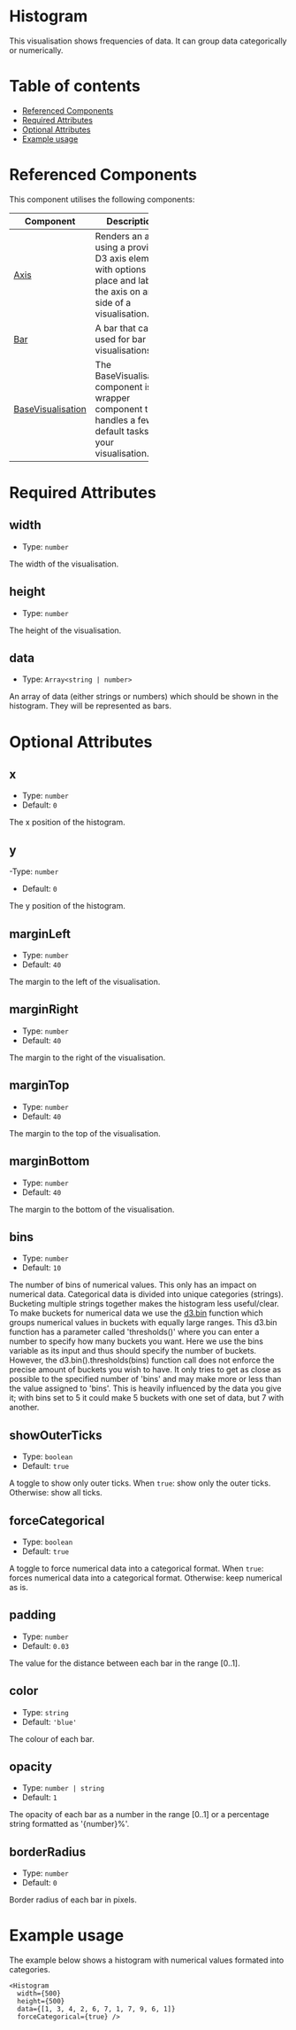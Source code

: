 # Histogram

This visualisation shows frequencies of data. It can group data categorically or numerically.

# Table of contents

- [Referenced Components](#referenced-components)
- [Required Attributes](#required-attributes)
- [Optional Attributes](#optional-attributes)
- [Example usage](#example-usage)

# Referenced Components

This component utilises the following components:

<table style="width: 50%">
  <thead>
    <tr>
      <th style="width: 20%;">Component</th>
      <th style="width: 80%;">Description</th>
    </tr>
  </thead>
  <tbody>
    <tr>
      <td><a href="#/components/Axis.md">Axis</a></td>
      <td>Renders an axis using a provided D3 axis element, with options to place and label the axis on any side of a visualisation.</td>
    </tr>
    <tr>
      <td><a href="#/components/Bar.md">Bar</a></td>
      <td>A bar that can be used for bar visualisations.</td>
    </tr>
    <tr>
      <td><a href="#/components/BaseVisualisation.md">BaseVisualisation</a></td>
      <td>The BaseVisualisation component is a wrapper component that handles a few default tasks for your visualisation.</td>
    </tr>
  </tbody>
</table>

# Required Attributes

## width

- Type: `number`

The width of the visualisation.

## height

- Type: `number`

The height of the visualisation.

## data

- Type: `Array<string | number>`

An array of data (either strings or numbers) which should be shown in the histogram. They will be represented as bars.

# Optional Attributes

## x

- Type: `number`
- Default: `0`

The x position of the histogram.

## y

-Type: `number`

- Default: `0`

The y position of the histogram.

## marginLeft

- Type: `number`
- Default: `40`

The margin to the left of the visualisation.

## marginRight

- Type: `number`
- Default: `40`

The margin to the right of the visualisation.

## marginTop

- Type: `number`
- Default: `40`

The margin to the top of the visualisation.

## marginBottom

- Type: `number`
- Default: `40`

The margin to the bottom of the visualisation.

## bins

- Type: `number`
- Default: `10`

The number of bins of numerical values. This only has an impact on numerical data.
Categorical data is divided into unique categories (strings).
Bucketing multiple strings together makes the histogram less useful/clear.
To make buckets for numerical data we use the [d3.bin](https://d3js.org/d3-array/bin) function which groups numerical values in buckets with equally large ranges.
This d3.bin function has a parameter called 'thresholds()' where you can enter a number to specify how many buckets you want. Here we use the bins variable as its input and thus should specify the number of buckets.
However, the d3.bin().thresholds(bins) function call does not enforce the precise amount of buckets you wish to have.
It only tries to get as close as possible to the specified number of 'bins' and may make more or less than the value assigned to 'bins'.
This is heavily influenced by the data you give it; with bins set to 5 it could make 5 buckets with one set of data, but 7 with another.

## showOuterTicks

- Type: `boolean`
- Default: `true`

A toggle to show only outer ticks.
When `true`: show only the outer ticks.
Otherwise: show all ticks.

## forceCategorical

- Type: `boolean`
- Default: `true`

A toggle to force numerical data into a categorical format.
When `true`: forces numerical data into a categorical format.
Otherwise: keep numerical as is.

## padding

- Type: `number`
- Default: `0.03`

The value for the distance between each bar in the range [0..1].

## color

- Type: `string`
- Default: `'blue'`

The colour of each bar.

## opacity

- Type: `number | string`
- Default: `1`

The opacity of each bar as a number in the range [0..1] or
a percentage string formatted as '{number}%'.

## borderRadius

- Type: `number`
- Default: `0`

Border radius of each bar in pixels.

# Example usage

The example below shows a histogram with numerical values formated into categories.

```svelte
<Histogram
  width={500}
  height={500}
  data={[1, 3, 4, 2, 6, 7, 1, 7, 9, 6, 1]}
  forceCategorical={true} />
```
